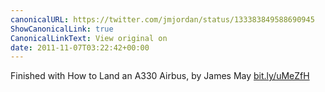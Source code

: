 ```yaml
---
canonicalURL: https://twitter.com/jmjordan/status/133383849588690945
ShowCanonicalLink: true
CanonicalLinkText: View original on
date: 2011-11-07T03:22:42+00:00
---
```

Finished with How to Land an A330 Airbus, by James May [bit.ly/uMeZfH](http://bit.ly/uMeZfH)